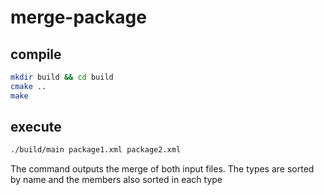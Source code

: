 # merge-package

## compile

```sh
mkdir build && cd build
cmake ..
make
```

## execute

```sh
./build/main package1.xml package2.xml
```

The command outputs the merge of both input files. The types are sorted by name and the members also sorted in each type
